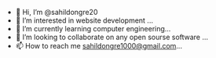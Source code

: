 - 👋 Hi, I’m @sahildongre20
- 👀 I’m interested in website development ...
- 🌱 I’m currently learning computer engineering...
- 💞️ I’m looking to collaborate on any open sourse software ...
- 📫 How to reach me sahildongre1000@gmail.com...

<!---
sahildongre20/sahildongre20 is a ✨ special ✨ repository because its `README.md` (this file) appears on your GitHub profile.
You can click the Preview link to take a look at your changes.
--->
